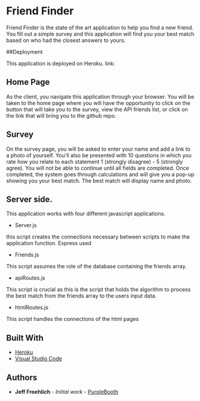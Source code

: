 # Friend Finder

Friend Finder is the state of the art application to help you find a new friend. You fill out a simple survey and this application will find you your best match based on who had the closest answers to yours. 

##Deployment

This application is deployed on Heroku.
link: 

## Home Page

As the client, you navigate this application through your browser. You will be taken to the home page where you will have the opportunity to click on the button that will take you to the survey, view the API friends list, or click on the link that will bring you to the github repo.

## Survey

On the survey page, you will be asked to enter your name and add a link to a photo of yourself. You'll also be presented with 10 questions in which you rate how you relate to each statement 1 (strongly disagree) - 5 (strongly agree). You will not be able to continue until all fields are completed. Once completed, the system goes through calculations and will give you a pop-up showing you your best match. The best match will display name and photo. 

## Server side. 

This application works with four different javascript applications.

* Server.js

this script creates the connections necessary between scripts to make the application function. Express used

* Friends.js

This script assumes the role of the database containing the friends array. 

* apiRoutes.js

This script is crucial as this is the script that holds the algorithm to process the best match from the friends array to the users input data.

* htmlRoutes.js

This script handles the connections of the html pages 


## Built With

* [Heroku](https://code.visualstudio.com/)
* [Visual Studio Code](https://www.heroku.com/)

## Authors

* **Jeff Froehlich** - *Initial work* - [PurpleBooth](https://github.com/jsf5077)
